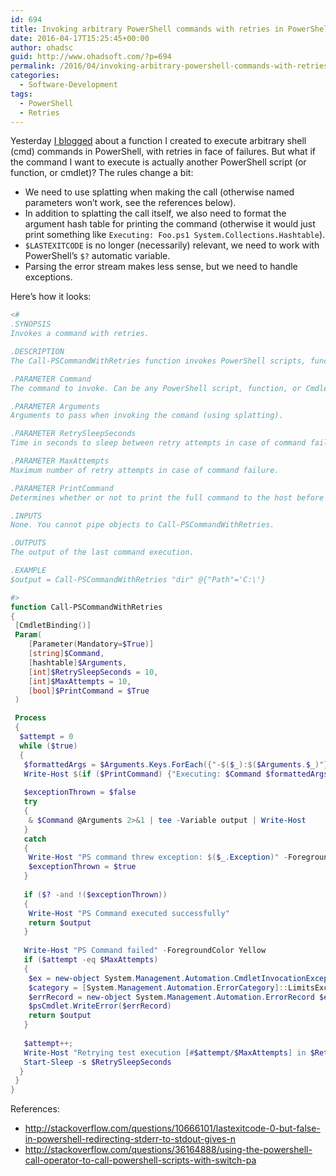 ```yaml
---
id: 694
title: Invoking arbitrary PowerShell commands with retries in PowerShell
date: 2016-04-17T15:25:45+00:00
author: ohadsc
guid: http://www.ohadsoft.com/?p=694
permalink: /2016/04/invoking-arbitrary-powershell-commands-with-retries-in-powershell/
categories:
  - Software-Development
tags:
  - PowerShell
  - Retries
---
```

Yesterday <a href="https://www.ohadsoft.com/2016/04/invoking-arbitrary-shell-cmd-commands-in-powershell/" target="_blank">I blogged</a> about a function I created to execute arbitrary shell (cmd) commands in PowerShell, with retries in face of failures. But what if the command I want to execute is actually another PowerShell script (or function, or cmdlet)? The rules change a bit:

  * We need to use splatting when making the call (otherwise named parameters won&#8217;t work, see the references below).
  * In addition to splatting the call itself, we also need to format the argument hash table for printing the command (otherwise it would just print something like `Executing: Foo.ps1 System.Collections.Hashtable`).
  * `$LASTEXITCODE` is no longer (necessarily) relevant, we need to work with PowerShell&#8217;s `$?` automatic variable.
  * Parsing the error stream makes less sense, but we need to handle exceptions.

Here&#8217;s how it looks:

```powershell
<#
.SYNOPSIS
Invokes a command with retries.

.DESCRIPTION
The Call-PSCommandWithRetries function invokes PowerShell scripts, functions, or Cmdlets using the provided parameters, with optional retries in configurable intervals upon failures.

.PARAMETER Command 
The command to invoke. Can be any PowerShell script, function, or Cmdlet.

.PARAMETER Arguments
Arguments to pass when invoking the comand (using splatting). 

.PARAMETER RetrySleepSeconds
Time in seconds to sleep between retry attempts in case of command failure.

.PARAMETER MaxAttempts
Maximum number of retry attempts in case of command failure.

.PARAMETER PrintCommand
Determines whether or not to print the full command to the host before execution.

.INPUTS 
None. You cannot pipe objects to Call-PSCommandWithRetries.

.OUTPUTS
The output of the last command execution.

.EXAMPLE
$output = Call-PSCommandWithRetries "dir" @{"Path"='C:\'}

#>
function Call-PSCommandWithRetries
{
 [CmdletBinding()]
 Param( 
    [Parameter(Mandatory=$True)]
    [string]$Command,
    [hashtable]$Arguments,
    [int]$RetrySleepSeconds = 10,
    [int]$MaxAttempts = 10,
    [bool]$PrintCommand = $True
 )

 Process
 {
  $attempt = 0
  while ($true)
  {
   $formattedArgs = $Arguments.Keys.ForEach({"-$($_):$($Arguments.$_)"}) -join ' '
   Write-Host $(if ($PrintCommand) {"Executing: $Command $formattedArgs"} else {"Executing PS command..."}) 
  
   $exceptionThrown = $false
   try
   {
    & $Command @Arguments 2>&1 | tee -Variable output | Write-Host
   }
   catch
   {
    Write-Host "PS command threw exception: $($_.Exception)" -ForegroundColor Yellow
    $exceptionThrown = $true
   }
  
   if ($? -and !($exceptionThrown))
   {
    Write-Host "PS Command executed successfully"
    return $output
   }
  
   Write-Host "PS Command failed" -ForegroundColor Yellow
   if ($attempt -eq $MaxAttempts)
   {
    $ex = new-object System.Management.Automation.CmdletInvocationException "All retry attempts exhausted"
    $category = [System.Management.Automation.ErrorCategory]::LimitsExceeded
    $errRecord = new-object System.Management.Automation.ErrorRecord $ex, "CommandFailed", $category, $Path
    $psCmdlet.WriteError($errRecord)
    return $output
   }
    
   $attempt++;
   Write-Host "Retrying test execution [#$attempt/$MaxAttempts] in $RetrySleepSeconds seconds..."
   Start-Sleep -s $RetrySleepSeconds
  }
 }
}
```

References:

  * <a href="http://stackoverflow.com/questions/10666101/lastexitcode-0-but-false-in-powershell-redirecting-stderr-to-stdout-gives-n" target="_blank">http://stackoverflow.com/questions/10666101/lastexitcode-0-but-false-in-powershell-redirecting-stderr-to-stdout-gives-n</a>
  * <a href="http://stackoverflow.com/questions/36164888/using-the-powershell-call-operator-to-call-powershell-scripts-with-switch-pa" target="_blank">http://stackoverflow.com/questions/36164888/using-the-powershell-call-operator-to-call-powershell-scripts-with-switch-pa</a>